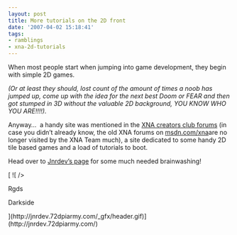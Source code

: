 ```yaml
---
layout: post
title: More tutorials on the 2D front
date: '2007-04-02 15:18:41'
tags:
- ramblings
- xna-2d-tutorials
---
```


When most people start when jumping into game development, they begin with simple 2D games.

_(Or at least they should, lost count of the amount of times a noob has jumped up, come up with the idea for the next best Doom or FEAR and then got stumped in 3D without the valuable 2D background, YOU KNOW WHO YOU ARE!!!!)._

Anyway…&nbsp; a handy site was mentioned in the [XNA creators club forums](http://creators.xna.com/forums/default.aspx) (in case you didn’t already know, the old XNA forums on [msdn.com/xna](http://forums.microsoft.com/MSDN/default.aspx?ForumGroupID=20&SiteID=1)are no longer visited by the XNA Team much), a site dedicated to some handy 2D tile based games and a load of tutorials to boot.

Head over&nbsp;to [Jnrdev’s page](http://jnrdev.72dpiarmy.com/)&nbsp;for some much needed brainwashing!

[ ![ /></a></p>
<p>Rgds</p>
<p>Darkside</p>
</div>
](http://jnrdev.72dpiarmy.com/_gfx/header.gif)](http://jnrdev.72dpiarmy.com/)


